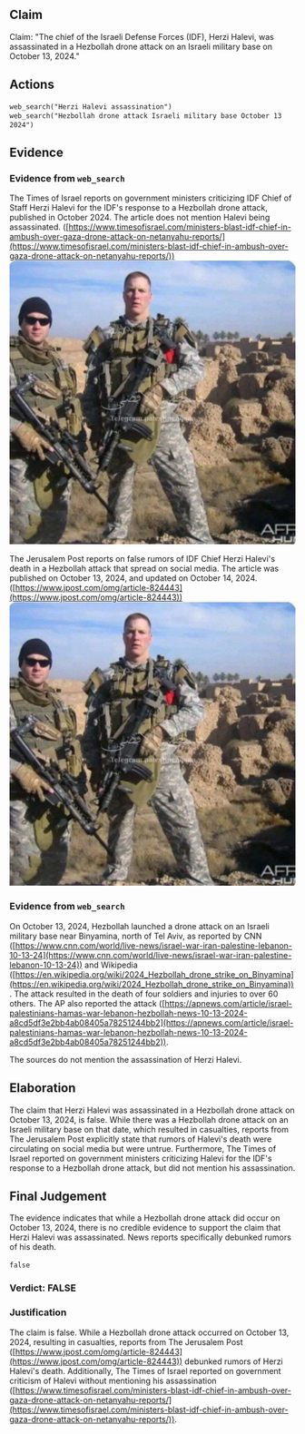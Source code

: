 ## Claim
Claim: "The chief of the Israeli Defense Forces (IDF), Herzi Halevi, was assassinated in a Hezbollah drone attack on an Israeli military base on October 13, 2024."

## Actions
```
web_search("Herzi Halevi assassination")
web_search("Hezbollah drone attack Israeli military base October 13 2024")
```

## Evidence
### Evidence from `web_search`
The Times of Israel reports on government ministers criticizing IDF Chief of Staff Herzi Halevi for the IDF's response to a Hezbollah drone attack, published in October 2024. The article does not mention Halevi being assassinated. ([https://www.timesofisrael.com/ministers-blast-idf-chief-in-ambush-over-gaza-drone-attack-on-netanyahu-reports/](https://www.timesofisrael.com/ministers-blast-idf-chief-in-ambush-over-gaza-drone-attack-on-netanyahu-reports/)) ![image 1](media/0.jpg)

The Jerusalem Post reports on false rumors of IDF Chief Herzi Halevi's death in a Hezbollah attack that spread on social media. The article was published on October 13, 2024, and updated on October 14, 2024. ([https://www.jpost.com/omg/article-824443](https://www.jpost.com/omg/article-824443)) ![image 1](media/0.jpg)


### Evidence from `web_search`
On October 13, 2024, Hezbollah launched a drone attack on an Israeli military base near Binyamina, north of Tel Aviv, as reported by CNN ([https://www.cnn.com/world/live-news/israel-war-iran-palestine-lebanon-10-13-24](https://www.cnn.com/world/live-news/israel-war-iran-palestine-lebanon-10-13-24)) and Wikipedia ([https://en.wikipedia.org/wiki/2024_Hezbollah_drone_strike_on_Binyamina](https://en.wikipedia.org/wiki/2024_Hezbollah_drone_strike_on_Binyamina)). The attack resulted in the death of four soldiers and injuries to over 60 others. The AP also reported the attack ([https://apnews.com/article/israel-palestinians-hamas-war-lebanon-hezbollah-news-10-13-2024-a8cd5df3e2bb4ab08405a78251244bb2](https://apnews.com/article/israel-palestinians-hamas-war-lebanon-hezbollah-news-10-13-2024-a8cd5df3e2bb4ab08405a78251244bb2)).

The sources do not mention the assassination of Herzi Halevi.


## Elaboration
The claim that Herzi Halevi was assassinated in a Hezbollah drone attack on October 13, 2024, is false. While there was a Hezbollah drone attack on an Israeli military base on that date, which resulted in casualties, reports from The Jerusalem Post explicitly state that rumors of Halevi's death were circulating on social media but were untrue. Furthermore, The Times of Israel reported on government ministers criticizing Halevi for the IDF's response to a Hezbollah drone attack, but did not mention his assassination.


## Final Judgement
The evidence indicates that while a Hezbollah drone attack did occur on October 13, 2024, there is no credible evidence to support the claim that Herzi Halevi was assassinated. News reports specifically debunked rumors of his death.

`false`


### Verdict: FALSE

### Justification
The claim is false. While a Hezbollah drone attack occurred on October 13, 2024, resulting in casualties, reports from The Jerusalem Post ([https://www.jpost.com/omg/article-824443](https://www.jpost.com/omg/article-824443)) debunked rumors of Herzi Halevi's death. Additionally, The Times of Israel reported on government criticism of Halevi without mentioning his assassination ([https://www.timesofisrael.com/ministers-blast-idf-chief-in-ambush-over-gaza-drone-attack-on-netanyahu-reports/](https://www.timesofisrael.com/ministers-blast-idf-chief-in-ambush-over-gaza-drone-attack-on-netanyahu-reports/)).
